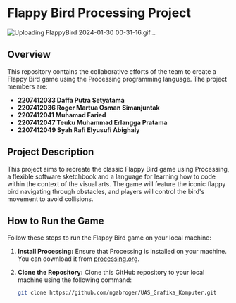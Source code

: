 # Flappy Bird Processing Project

![Uploading FlappyBird 2024-01-30 00-31-16.gif…]()

## Overview

This repository contains the collaborative efforts of the team to create a Flappy Bird game using the Processing programming language. The project members are:

- **2207412033 Daffa Putra Setyatama**
- **2207412036 Roger Martua Osman Simanjuntak**
- **2207412041 Muhamad Faried**
- **2207412047 Teuku Muhammad Erlangga Pratama**
- **2207412049 Syah Rafi Elyusufi Abighaly**

## Project Description

This project aims to recreate the classic Flappy Bird game using Processing, a flexible software sketchbook and a language for learning how to code within the context of the visual arts. The game will feature the iconic flappy bird navigating through obstacles, and players will control the bird's movement to avoid collisions.

## How to Run the Game

Follow these steps to run the Flappy Bird game on your local machine:

1. **Install Processing:** Ensure that Processing is installed on your machine. You can download it from [processing.org](https://processing.org/download/).

2. **Clone the Repository:** Clone this GitHub repository to your local machine using the following command:

   ```bash
   git clone https://github.com/ngabroger/UAS_Grafika_Komputer.git

